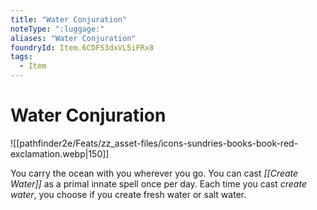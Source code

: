 ```yaml
---
title: "Water Conjuration"
noteType: ":luggage:"
aliases: "Water Conjuration"
foundryId: Item.6CDFS3dxVL5iFRx8
tags:
  - Item
---
```


# Water Conjuration
![[pathfinder2e/Feats/zz_asset-files/icons-sundries-books-book-red-exclamation.webp|150]]

You carry the ocean with you wherever you go. You can cast _[[Create Water]]_ as a primal innate spell once per day. Each time you cast _create water_, you choose if you create fresh water or salt water.

